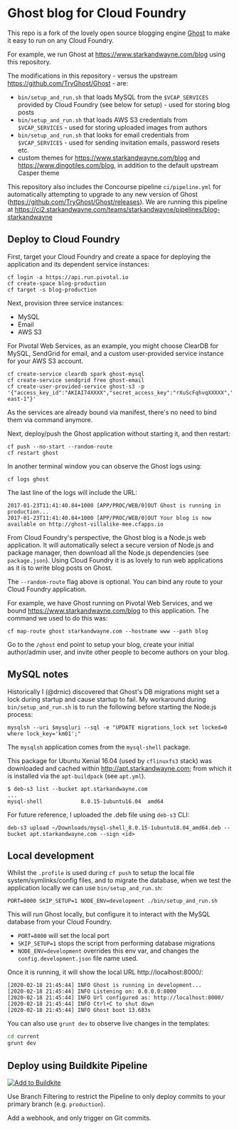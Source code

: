 # Ghost blog for Cloud Foundry

This repo is a fork of the lovely open source blogging engine [Ghost](https://github.com/TryGhost/Ghost) to make it easy to run on any Cloud Foundry.

For example, we run Ghost at https://www.starkandwayne.com/blog using this repository.

The modifications in this repository - versus the upstream https://github.com/TryGhost/Ghost - are:

* `bin/setup_and_run.sh` that loads MySQL from the `$VCAP_SERVICES` provided by Cloud Foundry (see below for setup) - used for storing blog posts
* `bin/setup_and_run.sh` that loads AWS S3 credentials from `$VCAP_SERVICES` - used for storing uploaded images from authors
* `bin/setup_and_run.sh` that looks for email credentials from `$VCAP_SERVICES` - used for sending invitation emails, password resets etc.
* custom themes for https://www.starkandwayne.com/blog and https://www.dingotiles.com/blog, in addition to the default upstream Casper theme

This repository also includes the Concourse pipeline `ci/pipeline.yml` for automatically attempting to upgrade to any new version of Ghost (https://github.com/TryGhost/Ghost/releases). We are running this pipeline at https://ci2.starkandwayne.com/teams/starkandwayne/pipelines/blog-starkandwayne

## Deploy to Cloud Foundry

First, target your Cloud Foundry and create a space for deploying the application and its dependent service instances:

```plain
cf login -a https://api.run.pivotal.io
cf create-space blog-production
cf target -s blog-production
```

Next, provision three service instances:

* MySQL
* Email
* AWS S3

For Pivotal Web Services, as an example, you might choose ClearDB for MySQL, SendGrid for email, and a custom user-provided service instance for your AWS S3 account.

```plain
cf create-service cleardb spark ghost-mysql
cf create-service sendgrid free ghost-email
cf create-user-provided-service ghost-s3 -p '{"access_key_id":"AKIAI74XXXX","secret_access_key":"rXuScFqhvqXXXXX","bucket":"BUCKETNAME","region":"us-east-1"}'
```

As the services are already bound via manifest, there's no need to bind them via command anymore.

Next, deploy/push the Ghost application without starting it, and then restart:

```plain
cf push --no-start --random-route
cf restart ghost
```

In another terminal window you can observe the Ghost logs using:

```plain
cf logs ghost
```

The last line of the logs will include the URL:

```plain
2017-01-23T11:41:40.84+1000 [APP/PROC/WEB/0]OUT Ghost is running in production...
2017-01-23T11:41:40.84+1000 [APP/PROC/WEB/0]OUT Your blog is now available on http://ghost-villalike-mee.cfapps.io
```

From Cloud Foundry's perspective, the Ghost blog is a Node.js web application. It will automatically select a secure version of Node.js and package manager, then download all the Node.js dependencies (see `package.json`). Using Cloud Foundry it is as lovely to run web applications as it is to write blog posts on Ghost.

The `--random-route` flag above is optional. You can bind any route to your Cloud Foundry application.

For example, we have Ghost running on Pivotal Web Services, and we bound https://www.starkandwayne.com/blog to this application. The command we used to do this was:

```plain
cf map-route ghost starkandwayne.com --hostname www --path blog
```

Go to the `/ghost` end point to setup your blog, create your initial author/admin user, and invite other people to become authors on your blog.

## MySQL notes

Historically I (@drnic) discovered that Ghost's DB migrations might set a lock during startup and cause startup to fail. My workaround during `bin/setup_and_run.sh` is to run the following before starting the Node.js process:

```shell
mysqlsh --uri $mysqluri --sql -e "UPDATE migrations_lock set locked=0 where lock_key='km01';"
```

The `mysqlsh` application comes from the `mysql-shell` package.

This package for Ubuntu Xenial 16.04 (used by `cflinuxfs3` stack) was downloaded and cached within http://apt.starkandwayne.com; from which it is installed via the `apt-buildpack` (see `apt.yml`).

```plain
$ deb-s3 list --bucket apt.starkandwayne.com
...
mysql-shell            8.0.15-1ubuntu16.04  amd64
```

For future reference, I uploaded the .deb file using `deb-s3` CLI:

```plain
deb-s3 upload ~/Downloads/mysql-shell_8.0.15-1ubuntu18.04_amd64.deb --bucket apt.starkandwayne.com --sign <id>
```

## Local development

Whilst the `.profile` is used during `cf push` to setup the local file system/symlinks/config files, and to migrate the database, when we test the application locally we can use `bin/setup_and_run.sh`:

```plain
PORT=8000 SKIP_SETUP=1 NODE_ENV=development ./bin/setup_and_run.sh
```

This will run Ghost locally, but configure it to interact with the MySQL database from your Cloud Foundry.

* `PORT=8000` will set the local port
* `SKIP_SETUP=1` stops the script from performing database migrations
* `NODE_ENV=development` overrides this env var, and changes the `config.development.json` file name used.

Once it is running, it will show the local URL http://localhost:8000/:

```plain
[2020-02-18 21:45:44] INFO Ghost is running in development...
[2020-02-18 21:45:44] INFO Listening on: 0.0.0.0:8000
[2020-02-18 21:45:44] INFO Url configured as: http://localhost:8000/
[2020-02-18 21:45:44] INFO Ctrl+C to shut down
[2020-02-18 21:45:44] INFO Ghost boot 13.683s
```

You can also use `grunt dev` to observe live changes in the templates:

```bash
cd current
grunt dev
```

## Deploy using Buildkite Pipeline

[![Add to Buildkite](https://buildkite.com/button.svg)](https://buildkite.com/new)

Use Branch Filtering to restrict the Pipeline to only deploy commits to your primary branch (e.g. `production`).

Add a webhook, and only trigger on Git commits.
